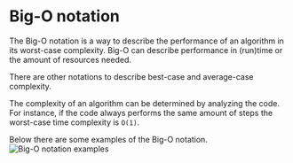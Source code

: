 # Big-O notation

The Big-O notation is a way to describe the performance of an algorithm in its worst-case complexity. Big-O can describe performance in (run)time or the amount of resources needed.

There are other notations to describe best-case and average-case complexity.

The complexity of an algorithm can be determined by analyzing the code. For instance, if the code always performs the same amount of steps the worst-case time complexity is `O(1)`.

Below there are some examples of the Big-O notation.
![Big-O notation examples](https://static1.squarespace.com/static/506e28cee4b04973cff61716/t/518eb7a0e4b0d03df1fe0cbc/1368307617566/Big+O+Notation+Summary.jpg)

